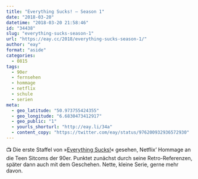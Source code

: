 ```yaml
---
title: "Everything Sucks! – Season 1"
date: "2018-03-20"
datetime: "2018-03-20 21:58:46"
id: "34438"
slug: "everything-sucks-season-1"
url: "https://eay.cc/2018/everything-sucks-season-1/"
author: "eay"
format: "aside"
categories:
  - 0815
tags:
  - 90er
  - fernsehen
  - hommage
  - netflix
  - schule
  - serien
meta:
  - geo_latitude: "50.973755424355"
  - geo_longitude: "6.6830473412917"
  - geo_public: "1"
  - yourls_shorturl: "http://eay.li/34a"
  - content_copy: "https://twitter.com/eay/status/976200932936572930"
---
```


📺 Die erste Staffel von »[Everything Sucks!](https://en.wikipedia.org/wiki/Everything_Sucks!)« gesehen, Netflix’ Hommage an die Teen Sitcoms der 90er. Punktet zunächst durch seine Retro-Referenzen, später dann auch mit dem Geschehen. Nette, kleine Serie, gerne mehr davon.

